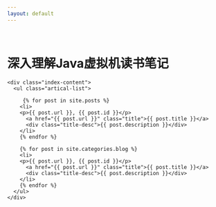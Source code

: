 ```yaml
---
layout: default
---
```


<body>
  <div class="index-wrapper">
    <div class="aside">
      <div class="info-card">
        <h1>深入理解Java虚拟机读书笔记</h1>
      </div>
      <div id="particles-js"></div>
    </div>

    <div class="index-content">
      <ul class="artical-list">
        
         {% for post in site.posts %}
        <li>
        <p>{{ post.url }}, {{ post.id }}</p>
          <a href="{{ post.url }}" class="title">{{ post.title }}</a>
          <div class="title-desc">{{ post.description }}</div>
        </li>
        {% endfor %}
        
        {% for post in site.categories.blog %}
        <li>
        <p>{{ post.url }}, {{ post.id }}</p>
          <a href="{{ post.url }}" class="title">{{ post.title }}</a>
          <div class="title-desc">{{ post.description }}</div>
        </li>
        {% endfor %}
      </ul>
    </div>
  </div>
</body>
